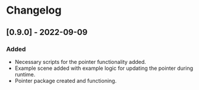 # Changelog

## [0.9.0] - 2022-09-09
### Added
- Necessary scripts for the pointer functionality added.
- Example scene added with example logic for updating the pointer during runtime.
- Pointer package created and functioning.
